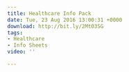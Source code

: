 ```yaml
---
title: Healthcare Info Pack
date: Tue, 23 Aug 2016 13:00:31 +0000
download: http://bit.ly/2MtO3SG
tags:
- Healthcare
- Info Sheets
video: ''

---
```

